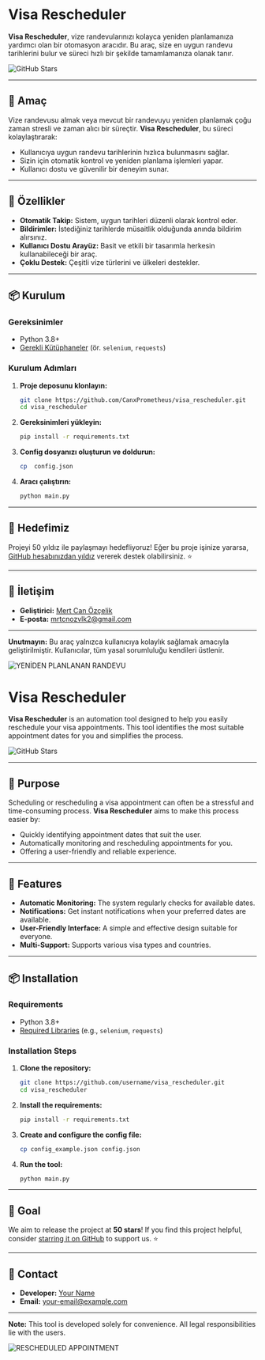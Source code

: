 
# Visa Rescheduler

**Visa Rescheduler**, vize randevularınızı kolayca yeniden planlamanıza yardımcı olan bir otomasyon aracıdır. Bu araç, size en uygun randevu tarihlerini bulur ve süreci hızlı bir şekilde tamamlamanıza olanak tanır.

![GitHub Stars](https://img.shields.io/github/stars/CanxPrometheus/visa_rescheduler?style=social)

---

## 🎯 Amaç
Vize randevusu almak veya mevcut bir randevuyu yeniden planlamak çoğu zaman stresli ve zaman alıcı bir süreçtir. **Visa Rescheduler**, bu süreci kolaylaştırarak:
- Kullanıcıya uygun randevu tarihlerinin hızlıca bulunmasını sağlar.
- Sizin için otomatik kontrol ve yeniden planlama işlemleri yapar.
- Kullanıcı dostu ve güvenilir bir deneyim sunar.

---

## 🚀 Özellikler
- **Otomatik Takip:** Sistem, uygun tarihleri düzenli olarak kontrol eder.
- **Bildirimler:** İstediğiniz tarihlerde müsaitlik olduğunda anında bildirim alırsınız.
- **Kullanıcı Dostu Arayüz:** Basit ve etkili bir tasarımla herkesin kullanabileceği bir araç.
- **Çoklu Destek:** Çeşitli vize türlerini ve ülkeleri destekler.

---

## 📦 Kurulum

### Gereksinimler
- Python 3.8+ 
- [Gerekli Kütüphaneler](requirements.txt) (ör. `selenium`, `requests`)

### Kurulum Adımları
1. **Proje deposunu klonlayın:**
   ```bash
   git clone https://github.com/CanxPrometheus/visa_rescheduler.git
   cd visa_rescheduler
   ```

2. **Gereksinimleri yükleyin:**
   ```bash
   pip install -r requirements.txt
   ```

3. **Config dosyanızı oluşturun ve doldurun:**
   ```bash
   cp  config.json
   ```

4. **Aracı çalıştırın:**
   ```bash
   python main.py
   ```

---

## 🌟 Hedefimiz
Projeyi 50 yıldız ile paylaşmayı hedefliyoruz! Eğer bu proje işinize yararsa, [GitHub hesabınızdan yıldız](https://github.com/CanxPrometheus/visa_rescheduler) vererek destek olabilirsiniz. ⭐

---

## 📧 İletişim
- **Geliştirici:** [Mert Can Özçelik](https://github.com/CanxPrometheus)
- **E-posta:** mrtcnozvlk2@gmail.com

---

**Unutmayın:** Bu araç yalnızca kullanıcıya kolaylık sağlamak amacıyla geliştirilmiştir. Kullanıcılar, tüm yasal sorumluluğu kendileri üstlenir.

![YENİDEN PLANLANAN RANDEVU](https://github.com/user-attachments/assets/3a5294ca-9e2e-4b44-b62b-ba352b18befd)





# Visa Rescheduler

**Visa Rescheduler** is an automation tool designed to help you easily reschedule your visa appointments. This tool identifies the most suitable appointment dates for you and simplifies the process.

![GitHub Stars](https://img.shields.io/github/stars/CanxPrometheus/visa_rescheduler?style=social)

---

## 🎯 Purpose
Scheduling or rescheduling a visa appointment can often be a stressful and time-consuming process. **Visa Rescheduler** aims to make this process easier by:
- Quickly identifying appointment dates that suit the user.
- Automatically monitoring and rescheduling appointments for you.
- Offering a user-friendly and reliable experience.

---

## 🚀 Features
- **Automatic Monitoring:** The system regularly checks for available dates.
- **Notifications:** Get instant notifications when your preferred dates are available.
- **User-Friendly Interface:** A simple and effective design suitable for everyone.
- **Multi-Support:** Supports various visa types and countries.

---

## 📦 Installation

### Requirements
- Python 3.8+ 
- [Required Libraries](requirements.txt) (e.g., `selenium`, `requests`)

### Installation Steps
1. **Clone the repository:**
   ```bash
   git clone https://github.com/username/visa_rescheduler.git
   cd visa_rescheduler
   ```

2. **Install the requirements:**
   ```bash
   pip install -r requirements.txt
   ```

3. **Create and configure the config file:**
   ```bash
   cp config_example.json config.json
   ```

4. **Run the tool:**
   ```bash
   python main.py
   ```

---

## 🌟 Goal
We aim to release the project at **50 stars**! If you find this project helpful, consider [starring it on GitHub](https://github.com/CanxPrometheus/visa_rescheduler) to support us. ⭐

---

## 📧 Contact
- **Developer:** [Your Name](https://github.com/CanxPrometheus)
- **Email:** your-email@example.com

---

**Note:** This tool is developed solely for convenience. All legal responsibilities lie with the users.



![RESCHEDULED APPOINTMENT](https://github.com/user-attachments/assets/3a5294ca-9e2e-4b44-b62b-ba352b18befd)



